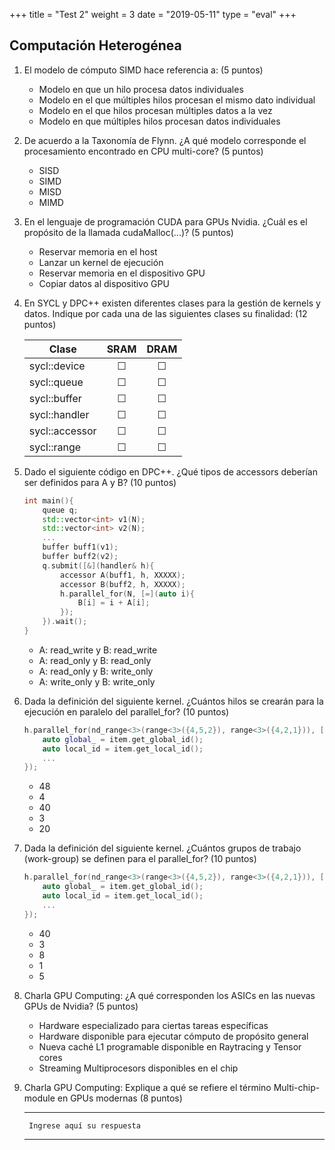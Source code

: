 +++
title = "Test 2"
weight = 3
date = "2019-05-11"
type = "eval"
+++

## Computación Heterogénea

1. El modelo de cómputo SIMD hace referencia a: (5 puntos)
    - Modelo en que un hilo procesa datos individuales
    - Modelo en el que múltiples hilos procesan el mismo dato individual
    - Modelo en el que hilos procesan múltiples datos a la vez
    - Modelo en que múltiples hilos procesan datos individuales

2. De acuerdo a la Taxonomía de Flynn. ¿A qué modelo corresponde el procesamiento encontrado en CPU multi-core? (5 puntos)
    - SISD
    - SIMD
    - MISD
    - MIMD

3. En el lenguaje de programación CUDA para GPUs Nvidia. ¿Cuál es el propósito de la llamada cudaMalloc(...)? (5 puntos)
    - Reservar memoria en el host
    - Lanzar un kernel de ejecución
    - Reservar memoria en el dispositivo GPU
    - Copiar datos al dispositivo GPU

4. En SYCL y DPC++ existen diferentes clases para la gestión de kernels y datos. Indique por cada una de las siguientes clases su finalidad: (12 puntos)

    | Clase          | SRAM     | DRAM    |
    | -------------- | :---:    | :---:   |
    | sycl::device   | &#9744;  | &#9744; |
    | sycl::queue    | &#9744;  | &#9744; |
    | sycl::buffer   | &#9744;  | &#9744; |
    | sycl::handler  | &#9744;  | &#9744; |
    | sycl::accessor | &#9744;  | &#9744; |
    | sycl::range    | &#9744;  | &#9744; |

5. Dado el siguiente código en DPC++. ¿Qué tipos de accessors deberían ser definidos para A y B? (10 puntos)

    ```cpp
    int main(){
        queue q;
        std::vector<int> v1(N);
        std::vector<int> v2(N);
        ...
        buffer buff1(v1);
        buffer buff2(v2);
        q.submit([&](handler& h){
            accessor A(buff1, h, XXXXX);
            accessor B(buff2, h, XXXXX);
            h.parallel_for(N, [=](auto i){
                B[i] = i + A[i];
            });
        }).wait();
    }
    ```

    - A: read_write y B: read_write
    - A: read_only y B: read_only
    - A: read_only y B: write_only
    - A: write_only y B: write_only

6. Dada la definición del siguiente kernel. ¿Cuántos hilos se crearán para la ejecución en paralelo del parallel_for? (10 puntos)

    ```cpp
    h.parallel_for(nd_range<3>(range<3>({4,5,2}), range<3>({4,2,1})), [=](nd_item<3> item){
        auto global_ = item.get_global_id();
        auto local_id = item.get_local_id();
        ...
    });
    ```
    - 48
    - 4
    - 40
    - 3
    - 20

7. Dada la definición del siguiente kernel. ¿Cuántos grupos de trabajo (work-group) se definen para el parallel_for? (10 puntos)

    ```c
    h.parallel_for(nd_range<3>(range<3>({4,5,2}), range<3>({4,2,1})), [=](nd_item<3> item){
        auto global_ = item.get_global_id();
        auto local_id = item.get_local_id();
        ...
    });
    ```
    - 40
    - 3
    - 8
    - 1
    - 5

8. Charla GPU Computing: ¿A qué corresponden los ASICs en las nuevas GPUs de Nvidia? (5 puntos)
    - Hardware especializado para ciertas tareas específicas
    - Hardware disponible para ejecutar cómputo de propósito general
    - Nueva caché L1 programable disponible en Raytracing y Tensor cores
    - Streaming Multiprocesors disponibles en el chip

9. Charla GPU Computing: Explique a qué se refiere el término Multi-chip-module en GPUs modernas (8 puntos)

    ---

        Ingrese aquí su respuesta
    
    ---